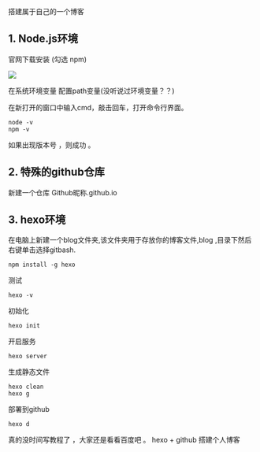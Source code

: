 
搭建属于自己的一个博客

## 1. Node.js环境  

官网下载安装 (勾选 npm)

![](http://ww3.sinaimg.cn/large/9fe4afa0gw1faljhotcr1j20dv0atq4u.jpg)

在系统环境变量 配置path变量(没听说过环境变量？？)

在新打开的窗口中输入cmd，敲击回车，打开命令行界面。

```
node -v
npm -v
```
如果出现版本号 ，则成功 。

## 2. 特殊的github仓库

新建一个仓库 Github昵称.github.io

## 3. hexo环境  
在电脑上新建一个blog文件夹,该文件夹用于存放你的博客文件,blog
,目录下然后右键单击选择gitbash.
 
```
npm install -g hexo

```
测试 

```
hexo -v
```

初始化
```
hexo init
```
开启服务

```
hexo server

```

生成静态文件 
```
hexo clean
hexo g
```

部署到github 
```
hexo d
```

真的没时间写教程了 ，大家还是看看百度吧 。
hexo + github 搭建个人博客
